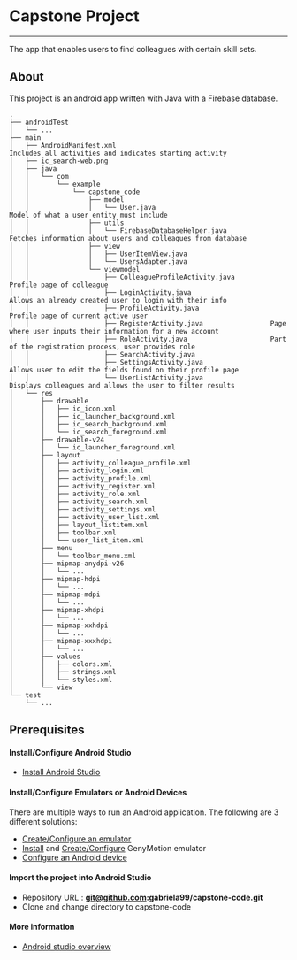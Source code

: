 # Capstone Project
-----
The app that enables users to find colleagues with certain skill sets.

## About
This project is an android app written with Java with a Firebase database.


```
.
├── androidTest
│   └── ...
├── main                                                    
│   ├── AndroidManifest.xml                                       Includes all activities and indicates starting activity
│   ├── ic_search-web.png
│   ├── java
│   │   └── com
│   │       └── example
│   │           └── capstone_code
│   │               ├── model
│   │               │   └── User.java                             Model of what a user entity must include
│   │               ├── utils
│   │               │   └── FirebaseDatabaseHelper.java           Fetches information about users and colleagues from database
│   │               ├── view
│   │               │   ├── UserItemView.java                     
│   │               │   └── UsersAdapter.java                     
│   │               └── viewmodel
│   │                   ├── ColleagueProfileActivity.java         Profile page of colleague
│   │                   ├── LoginActivity.java                    Allows an already created user to login with their info
│   │                   ├── ProfileActivity.java                  Profile page of current active user
│   │                   ├── RegisterActivity.java                 Page where user inputs their information for a new account
│   │                   ├── RoleActivity.java                     Part of the registration process, user provides role
│   │                   ├── SearchActivity.java     
│   │                   ├── SettingsActivity.java                 Allows user to edit the fields found on their profile page
│   │                   └── UserListActivity.java                 Displays colleagues and allows the user to filter results
│   └── res
│       ├── drawable
│       │   ├── ic_icon.xml
│       │   ├── ic_launcher_background.xml
│       │   ├── ic_search_background.xml
│       │   └── ic_search_foreground.xml
│       ├── drawable-v24
│       │   └── ic_launcher_foreground.xml
│       ├── layout
│       │   ├── activity_colleague_profile.xml
│       │   ├── activity_login.xml
│       │   ├── activity_profile.xml
│       │   ├── activity_register.xml
│       │   ├── activity_role.xml
│       │   ├── activity_search.xml
│       │   ├── activity_settings.xml
│       │   ├── activity_user_list.xml
│       │   ├── layout_listitem.xml
│       │   ├── toolbar.xml
│       │   └── user_list_item.xml
│       ├── menu
│       │   └── toolbar_menu.xml
│       ├── mipmap-anydpi-v26
│       │   └── ...
│       ├── mipmap-hdpi
│       │   └── ...
│       ├── mipmap-mdpi
│       │   └── ...
│       ├── mipmap-xhdpi
│       │   └── ...
│       ├── mipmap-xxhdpi
│       │   └── ...
│       ├── mipmap-xxxhdpi
│       │   └── ...
│       ├── values
│       │   ├── colors.xml
│       │   ├── strings.xml
│       │   └── styles.xml
│       └── view
└── test
    └── ...
```

## Prerequisites

#### Install/Configure Android Studio
* [Install Android Studio](http://developer.android.com/sdk/installing/index.html?pkg=studio)

#### Install/Configure Emulators or Android Devices
There are multiple ways to run an Android application. The following are 3 different solutions: 
* [Create/Configure an emulator](http://developer.android.com/tools/devices/managing-avds.html)
* [Install](https://www.genymotion.com/#!/download) and [Create/Configure](https://www.genymotion.com/#!/developers/user-guide) GenyMotion emulator
* [Configure an Android device](http://developer.android.com/tools/device.html)

#### Import the project into Android Studio
* Repository URL : **git@github.com:gabriela99/capstone-code.git**
* Clone and change directory to capstone-code

#### More information
* [Android studio overview](https://developer.android.com/tools/studio/index.html)




